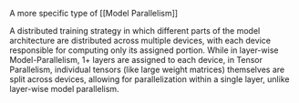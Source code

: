 A more specific type of [[Model Parallelism]]

A distributed training strategy in which different parts of the model architecture are distributed across multiple devices, with each device responsible for computing only its assigned portion. While in layer-wise Model-Parallelism, 1+ layers are assigned to each device, in Tensor Parallelism, individual tensors (like large weight matrices) themselves are split across devices, allowing for parallelization within a single layer, unlike layer-wise model parallelism.